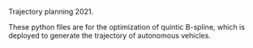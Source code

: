 Trajectory planning 2021.

These python files are for the optimization of quintic B-spline, which is deployed to generate the trajectory of autonomous vehicles.